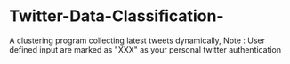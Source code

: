 # Twitter-Data-Classification-
A clustering program collecting latest tweets dynamically, Note : User defined input are marked as "XXX" as your personal twitter authentication  
